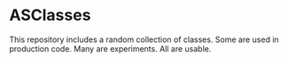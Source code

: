 ASClasses
=========

This repository includes a random collection of classes.  Some are used in production code.  Many are experiments.  All are usable.
